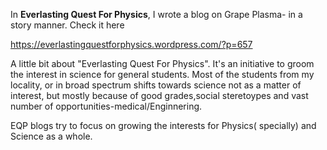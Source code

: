 
In **Everlasting Quest For Physics**, I wrote a blog on Grape Plasma- in a story manner.
Check it here 

https://everlastingquestforphysics.wordpress.com/?p=657


A little bit about "Everlasting Quest For Physics". It's an initiative to groom the interest in science for general students. Most of the students from my locality, or in broad spectrum shifts towards
science not as a matter of interest, but mostly because of good grades,social steretoypes and vast number of opportunities-medical/Enginnering. 

EQP blogs try to focus on growing the interests for Physics( specially) and Science as a whole.
